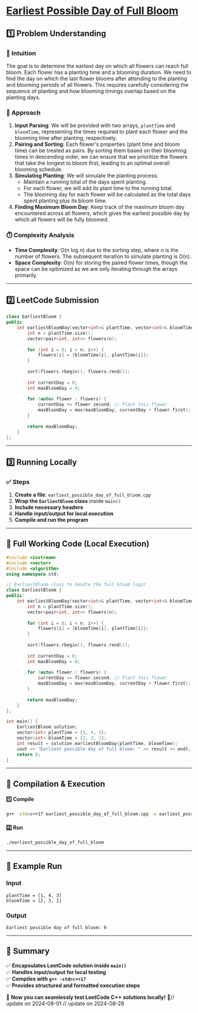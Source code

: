 # **[Earliest Possible Day of Full Bloom](https://leetcode.com/problems/earliest-possible-day-of-full-bloom/description/)**  

## **1️⃣ Problem Understanding**  
### **📌 Intuition**  
The goal is to determine the earliest day on which all flowers can reach full bloom. Each flower has a planting time and a blooming duration. We need to find the day on which the last flower blooms after attending to the planting and blooming periods of all flowers. This requires carefully considering the sequence of planting and how blooming timings overlap based on the planting days.

### **🚀 Approach**  
1. **Input Parsing**: We will be provided with two arrays, `plantTime` and `bloomTime`, representing the times required to plant each flower and the blooming time after planting, respectively. 
2. **Pairing and Sorting**: Each flower's properties (plant time and bloom time) can be treated as pairs. By sorting them based on their blooming times in descending order, we can ensure that we prioritize the flowers that take the longest to bloom first, leading to an optimal overall blooming schedule.
3. **Simulating Planting**: We will simulate the planting process:
   - Maintain a running total of the days spent planting. 
   - For each flower, we will add its plant time to the running total.
   - The blooming day for each flower will be calculated as the total days spent planting plus its bloom time.
4. **Finding Maximum Bloom Day**: Keep track of the maximum bloom day encountered across all flowers, which gives the earliest possible day by which all flowers will be fully bloomed.

### **⏱️ Complexity Analysis**  
- **Time Complexity**: O(n log n) due to the sorting step, where n is the number of flowers. The subsequent iteration to simulate planting is O(n).
- **Space Complexity**: O(n) for storing the paired flower times, though the space can be optimized as we are only iterating through the arrays primarily.

---  

## **2️⃣ LeetCode Submission**  
```cpp
class EarliestBloom {
public:
    int earliestBloomDay(vector<int>& plantTime, vector<int>& bloomTime) {
        int n = plantTime.size();
        vector<pair<int, int>> flowers(n);
        
        for (int i = 0; i < n; i++) {
            flowers[i] = {bloomTime[i], plantTime[i]};
        }
        
        sort(flowers.rbegin(), flowers.rend());
        
        int currentDay = 0;
        int maxBloomDay = 0;
        
        for (auto& flower : flowers) {
            currentDay += flower.second; // Plant this flower
            maxBloomDay = max(maxBloomDay, currentDay + flower.first); // Calculate bloom day
        }
        
        return maxBloomDay;
    }
};
```  

---  

## **3️⃣ Running Locally**  
### **✅ Steps**  
1. **Create a file**: `earliest_possible_day_of_full_bloom.cpp`  
2. **Wrap the `EarliestBloom` class** inside `main()`  
3. **Include necessary headers**  
4. **Handle input/output for local execution**  
5. **Compile and run the program**  

---  

## **📝 Full Working Code (Local Execution)**  
```cpp
#include <iostream>
#include <vector>
#include <algorithm>
using namespace std;

// EarliestBloom class to handle the full bloom logic
class EarliestBloom {
public:
    int earliestBloomDay(vector<int>& plantTime, vector<int>& bloomTime) {
        int n = plantTime.size();
        vector<pair<int, int>> flowers(n);
        
        for (int i = 0; i < n; i++) {
            flowers[i] = {bloomTime[i], plantTime[i]};
        }
        
        sort(flowers.rbegin(), flowers.rend());
        
        int currentDay = 0;
        int maxBloomDay = 0;
        
        for (auto& flower : flowers) {
            currentDay += flower.second; // Plant this flower
            maxBloomDay = max(maxBloomDay, currentDay + flower.first); // Calculate bloom day
        }
        
        return maxBloomDay;
    }
};

int main() {
    EarliestBloom solution;
    vector<int> plantTime = {1, 4, 3};
    vector<int> bloomTime = {2, 3, 1};
    int result = solution.earliestBloomDay(plantTime, bloomTime);
    cout << "Earliest possible day of full bloom: " << result << endl;
    return 0;
}
```  

---  

## **🔧 Compilation & Execution**  
#### **1️⃣ Compile**  
```bash
g++ -std=c++17 earliest_possible_day_of_full_bloom.cpp -o earliest_possible_day_of_full_bloom
```  

#### **2️⃣ Run**  
```bash
./earliest_possible_day_of_full_bloom
```  

---  

## **🎯 Example Run**  
### **Input**  
```
plantTime = [1, 4, 3]
bloomTime = [2, 3, 1]
```  
### **Output**  
```
Earliest possible day of full bloom: 9
```  

---  

## **📌 Summary**  
✅ **Encapsulates LeetCode solution inside `main()`**  
✅ **Handles input/output for local testing**  
✅ **Compiles with `g++ -std=c++17`**  
✅ **Provides structured and formatted execution steps**  

🚀 **Now you can seamlessly test LeetCode C++ solutions locally!** 🚀// update on 2024-08-01
// update on 2024-08-28
